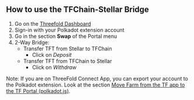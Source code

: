 ## How to use the TFChain-Stellar Bridge

1. Go on the [Threefold Dashboard](https://dashboard.grid.tf)
2. Sign-in with your Polkadot extension account
3. Go in the section **Swap** of the Portal menu
4. 2-Way Bridge:
   * Transfer TFT from Stellar to TFChain
      * Click on *Deposit*
   * Transfer TFT from TFChain to Stellar
      * Click on *Withdraw*

Note: If you are on ThreeFold Connect App, you can export your account to the Polkadot extension. Look at the section [Move Farm from the TF app to the TF Portal (polkadot.js)](#move-farm-from-the-tf-app-to-the-tf-portal-polkadotjs).
